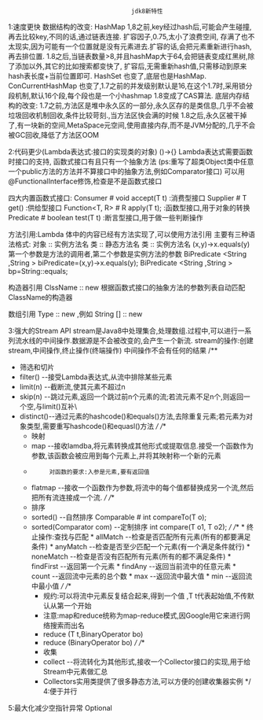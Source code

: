                                        jdk8新特性

1:速度更快
数据结构的改变: HashMap 1,8之前,key经过hash后,可能会产生碰撞,再去比较key,不同的话,通过链表连接.  扩容因子,0.75,太小了浪费空间,
                      存满了也不太现实,因为可能有一个位置就是没有元素进去.扩容的话,会把元素重新进行hash,再去排位置.
                      1.8之后,当链表数量>8,并且hashMap大于64,会把链表变成红黑树,除了添加以外,其它的比如搜索都变快了,
                      扩容后,无需重新hash值,只需移动到原来hash表长度+当前位置即可.
              HashSet 也变了,底层也是HashMap.
              ConCurrentHashMap 也变了,1.7之前的并发级别默认是16,在这个1.7时,采用锁分段机制,默认16个段,每个段也是一个小hashmap
                      1.8变成了CAS算法.
底层内存结构的改变: 1.7之前,方法区是堆中永久区的一部分,永久区存的是类信息,几乎不会被垃圾回收机制回收,条件比较苛刻.,当方法区快会满的时候
                  1.8之后,永久区被干掉了,有一块新的空间,MetaSpace元空间,使用直接内存,而不是JVM分配的,几乎不会被GC回收,降低了方法区OOM


2:代码更少(Lambda表达式:接口的实现类的对象)
()->{}
Lambda表达式需要函数时接口的支持, 函数式接口有且只有一个抽象方法
(ps:重写了超类Object类中任意一个public方法的方法并不算接口中的抽象方法,例如Comparator接口)
可以用@FunctionalInterface修饰,检查是不是函数式接口

四大内置函数式接口:
Consumer<T>        #      void accept(T t)             :消费型接口
Supplier<T>        #      T get()                      :供给型接口
Function<T, R>     #      R apply(T t);                :函数型接口,用于对象的转换
Predicate<T>       #      boolean test(T t)            :断言型接口,用于做一些判断操作

方法引用:Lambda 体中的内容已经有方法实现了,可以使用方法引用
主要有三种语法格式:
对象 :: 实例方法名
类 :: 静态方法名
类 :: 实例方法名  (x,y)->x.equals(y)   第一个参数是方法的调用者,第二个参数是实例方法的参数
BiPredicate <String ,String > biPredicate=(x,y)->x.equals(y);
BiPredicate <String ,String > bp=String::equals;

构造器引用
ClssName :: new    根据函数式接口的抽象方法的参数列表自动匹配ClassName的构造器

数组引用
Type :: new    ,例如 String [] :: new


3:强大的Stream API 
stream是Java8中处理集合,处理数组.过程中,可以进行一系列流水线的中间操作.数据源是不会被改变的,会产生一个新流.
stream的操作:创建stream,中间操作,终止操作(终端操作)
中间操作不会有任何的结果
/**
*  筛选和切片
*   filter() --接受Lambda表达式,从流中排除某些元素
*   limit(n) --截断流,使其元素不超过n
*   skip(n)  --跳过元素,返回一个跳过前n个元素的流;若流元素不足n个,则返回一个空,与limit()互补\
*   distinct()--通过元素的hashcode()和equals()方法,去除重复元素;若元素为对象类型,需要重写hashcode()和equasl()方法
*/
    /**
    *  映射
    *  map     --接收lamdba,将元素转换成其他形式或提取信息.接受一个函数作为参数,该函数会被应用到每个元素上,并将其映射称一个新的元素
    *          对函数的要求:入参是元素,要有返回值
    *  flatmap --接收一个函数作为参数,将流中的每个值都替换成另一个流,然后把所有流连接成一个流.
    */
       /**
      *  排序
      *  sorted()                 --自然排序   Comparable # int compareTo(T o);
      *  sorted(Comparator com)   --定制排序   int compare(T o1, T o2);
         */
         /**
        * 终止操作:查找与匹配
        *  allMatch     --检查是否匹配所有元素(所有的都要满足条件)
        *  anyMatch     --检查是否至少匹配一个元素(有一个满足条件就行)
        *  noneMatch    --检查是否没有匹配所有元素(所有的都不满足条件)
        *  findFirst    --返回第一个元素
        *  findAny      --返回当前流中的任意元素
        *  count        --返回流中元素的总个数
        *  max          --返回流中最大值
        *  min          --返回流中最小值
           */
         /**
          *  规约:可以将流中元素反复结合起来,得到一个值 ,T t代表起始值,不传默认从第一个开始
          *  注意:map和reduce统称为map-reduce模式,因Google用它来进行网络搜索而出名
          *  reduce (T t,BinaryOperator bo)
          *  reduce (BinaryOperator bo)
             */
             /**
         *  收集
         *  collect  --将流转化为其他形式,接收一个Collector接口的实现,用于给Stream中元素做汇总
         *  Collectors实用类提供了很多静态方法,可以方便的创建收集器实例
            */
4:便于并行



5:最大化减少空指针异常 Optional 